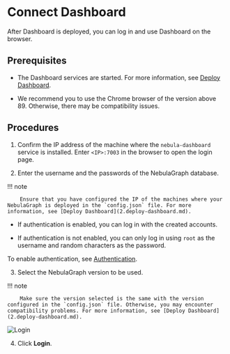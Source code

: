 # Connect Dashboard

After Dashboard is deployed, you can log in and use Dashboard on the browser.

## Prerequisites

- The Dashboard services are started. For more information, see [Deploy Dashboard](2.deploy-dashboard.md).

- We recommend you to use the Chrome browser of the version above 89. Otherwise, there may be compatibility issues.

## Procedures

1. Confirm the IP address of the machine where the `nebula-dashboard` service is installed. Enter `<IP>:7003` in the browser to open the login page.

2. Enter the username and the passwords of the NebulaGraph database.

  !!! note

        Ensure that you have configured the IP of the machines where your NebulaGraph is deployed in the `config.json` file. For more information, see [Deploy Dashboard](2.deploy-dashboard.md).

  - If authentication is enabled, you can log in with the created accounts.

  - If authentication is not enabled, you can only log in using `root` as the username and random characters as the password.

  To enable authentication, see [Authentication](../7.data-security/1.authentication/1.authentication.md).

3. Select the NebulaGraph version to be used.

  !!! note

        Make sure the version selected is the same with the version configured in the `config.json` file. Otherwise, you may encounter compatibility problems. For more information, see [Deploy Dashboard](2.deploy-dashboard.md).

  ![Login](https://docs-cdn.nebula-graph.com.cn/figures/dashboard_login_page_2022-07-18_17-32-12_en.png)

4. Click **Login**.

